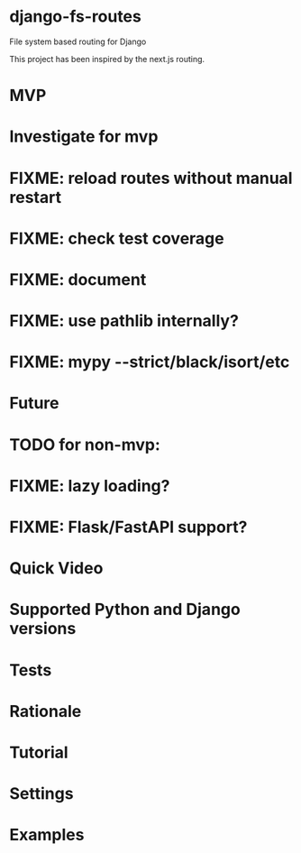 # django-fs-routes
File system based routing for Django

This project has been inspired by the next.js routing.

# MVP

# Investigate for mvp
# FIXME: reload routes without manual restart
# FIXME: check test coverage
# FIXME: document
# FIXME: use pathlib internally?
# FIXME: mypy --strict/black/isort/etc

# Future
# TODO for non-mvp:
# FIXME: lazy loading?
# FIXME: Flask/FastAPI support?

# Quick Video

# Supported Python and Django versions

# Tests

# Rationale

# Tutorial

# Settings

# Examples
